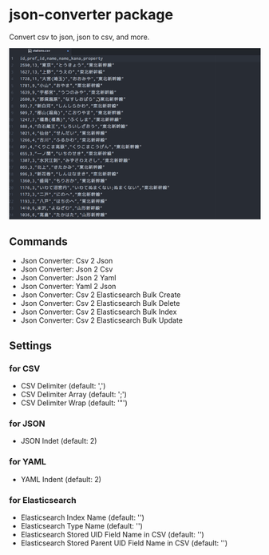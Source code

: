 # json-converter package

Convert csv to json, json to csv, and more.

![overview](https://raw.githubusercontent.com/KunihikoKido/atom-json-converter/master/screenshots/overview.gif)

## Commands
* Json Converter: Csv 2 Json
* Json Converter: Json 2 Csv
* Json Converter: Json 2 Yaml
* Json Converter: Yaml 2 Json
* Json Converter: Csv 2 Elasticsearch Bulk Create
* Json Converter: Csv 2 Elasticsearch Bulk Delete
* Json Converter: Csv 2 Elasticsearch Bulk Index
* Json Converter: Csv 2 Elasticsearch Bulk Update

## Settings

### for CSV
* CSV Delimiter (default: ',')
* CSV Delimiter Array (default: ';')
* CSV Delimiter Wrap (default: '"')

### for JSON
* JSON Indet (default: 2)

### for YAML
* YAML Indent (default: 2)

### for Elasticsearch
* Elasticsearch Index Name (default: '')
* Elasticsearch Type Name (default: '')
* Elasticsearch Stored UID Field Name in CSV (default: '')
* Elasticsearch Stored Parent UID Field Name in CSV (default: '')
